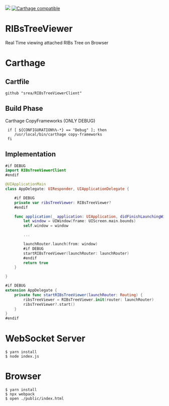 ![](https://img.shields.io/github/license/srea/RIBsTreeViewerClient.svg) 
[![Carthage compatible](https://img.shields.io/badge/Carthage-compatible-4BC51D.svg?style=flat)](https://github.com/Carthage/Carthage)
# RIBsTreeViewer

Real Time viewing attached RIBs Tree on Browser

# Carthage

## Cartfile

```shell
github "srea/RIBsTreeViewerClient"
```

## Build Phase

Carthage CopyFrameworks (ONLY DEBUG)

```shell
 if [ ${CONFIGURATION%%-*} == "Debug" ]; then
    /usr/local/bin/carthage copy-frameworks
 fi
```

## Implementation

```swift
#if DEBUG
import RIBsTreeViewerClient
#endif

@UIApplicationMain
class AppDelegate: UIResponder, UIApplicationDelegate {

    #if DEBUG
    private var ribsTreeViewer: RIBsTreeViewer?
    #endif

    func application(_ application: UIApplication, didFinishLaunchingWithOptions launchOptions: [UIApplication.LaunchOptionsKey: Any]?) -> Bool {
        let window = UIWindow(frame: UIScreen.main.bounds)
        self.window = window

        ... 

        launchRouter.launch(from: window)
        #if DEBUG
        startRIBsTreeViewer(launchRouter: launchRouter)
        #endif
        return true
    }

}

#if DEBUG
extension AppDelegate {
    private func startRIBsTreeViewer(launchRouter: Routing) {
        ribsTreeViewer = RIBsTreeViewer.init(router: launchRouter)
        ribsTreeViewer?.start()
    }
}
#endif
```

# WebSocket Server

```shell
$ yarn install
$ node index.js
```

# Browser

```shell
$ yarn install
$ npx webpack
$ open ./public/index.html
```
